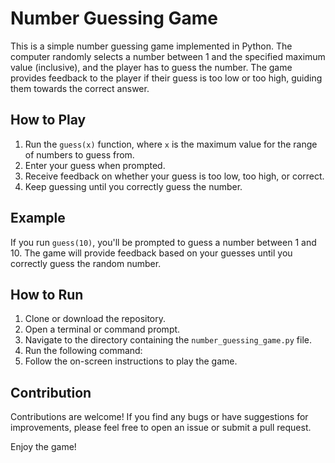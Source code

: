 # Number Guessing Game

This is a simple number guessing game implemented in Python. 
The computer randomly selects a number between 1 and the specified maximum value (inclusive), and the player has to guess the number.
The game provides feedback to the player if their guess is too low or too high, guiding them towards the correct answer.

## How to Play

1. Run the `guess(x)` function, where `x` is the maximum value for the range of numbers to guess from.
2. Enter your guess when prompted.
3. Receive feedback on whether your guess is too low, too high, or correct.
4. Keep guessing until you correctly guess the number.

## Example

If you run `guess(10)`, you'll be prompted to guess a number between 1 and 10.
The game will provide feedback based on your guesses until you correctly guess the random number.

## How to Run

1. Clone or download the repository.
2. Open a terminal or command prompt.
3. Navigate to the directory containing the `number_guessing_game.py` file.
4. Run the following command:
5. Follow the on-screen instructions to play the game.

## Contribution

Contributions are welcome! If you find any bugs or have suggestions for improvements, please feel free to open an issue or submit a pull request.

Enjoy the game!
